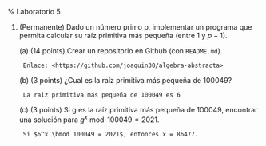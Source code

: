 % Laboratorio 5

1. (Permanente) Dado un número primo p, implementar un programa que permita calcular su raíz primitiva más pequeña (entre 1 y $p - 1$).

    (a) (14 points) Crear un repositorio en Github (con `README.md`).

        Enlace: <https://github.com/joaquin30/algebra-abstracta>

    (b) (3 points) ¿Cual es la raíz primitiva más pequeña de 100049?

        La raiz primitiva más pequeña de 100049 es 6

    (c) (3 points) Si g es la raíz primitiva más pequeña de 100049, encontrar una solución para $g^x \bmod 100049 = 2021$.

        Si $6^x \bmod 100049 = 2021$, entonces x = 86477.